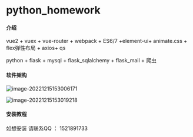 #  python_homework

#### 介绍

vue2 + vuex + vue-router + webpack + ES6/7 +element-ui+ animate.css + flex弹性布局 + axios+ qs

python + flask + mysql + flask_sqlalchemy + flask_mail + 爬虫

#### 软件架构

![image-20221215153006171](C:\Users\15218\AppData\Roaming\Typora\typora-user-images\image-20221215153006171.png)

![image-20221215153019218](C:\Users\15218\AppData\Roaming\Typora\typora-user-images\image-20221215153019218.png)

#### 安装教程

如想安装 请联系QQ ： 1521891733